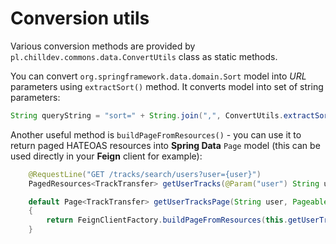 <!---
# This file is part of the ChillDev-Commons.
#
# @license http://mit-license.org/ The MIT license
# @copyright 2017 © by Rafał Wrzeszcz - Wrzasq.pl.
-->

# Conversion utils

Various conversion methods are provided by `pl.chilldev.commons.data.ConvertUtils` class as static methods.

You can convert `org.springframework.data.domain.Sort` model into *URL* parameters using `extractSort()` method. It converts model into set of string parameters:

```java
String queryString = "sort=" + String.join(",", ConvertUtils.extractSort(sort));
```

Another useful method is `buildPageFromResources()` - you can use it to return paged HATEOAS resources into **Spring Data** `Page` model (this can be used directly in your **Feign** client for example):

```java
    @RequestLine("GET /tracks/search/users?user={user}")
    PagedResources<TrackTransfer> getUserTracks(@Param("user") String user, Pageable request);

    default Page<TrackTransfer> getUserTracksPage(String user, Pageable request)
    {
        return FeignClientFactory.buildPageFromResources(this.getUserTracks(user, request), request);
    }
```
